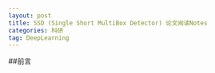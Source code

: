 ```yaml
---
layout: post
title: SSD (Single Short MultiBox Detector) 论文阅读Notes
categories: 科研
tag: DeepLearning 
---
```






##前言


